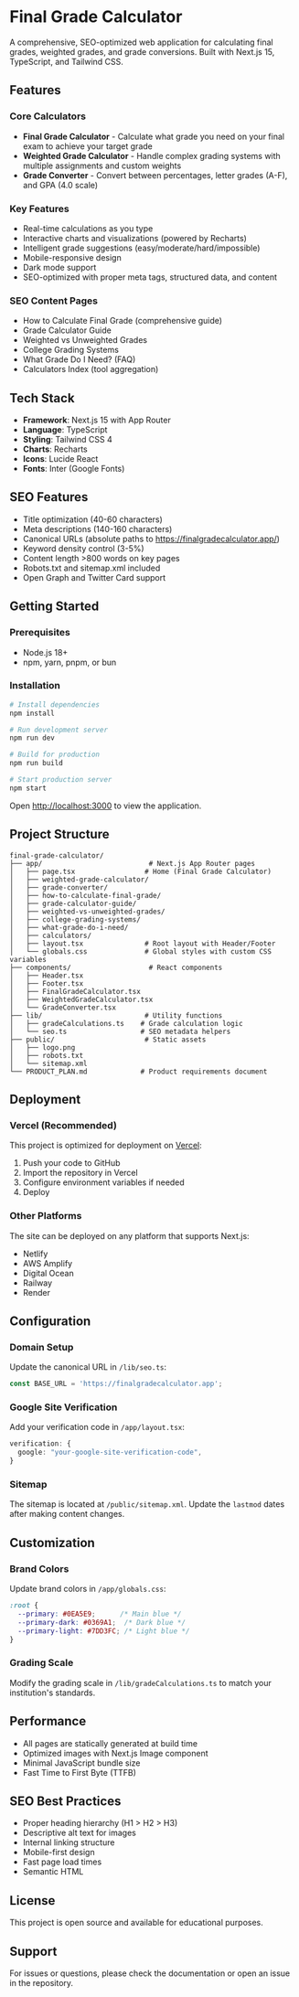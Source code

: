 # Final Grade Calculator

A comprehensive, SEO-optimized web application for calculating final grades, weighted grades, and grade conversions. Built with Next.js 15, TypeScript, and Tailwind CSS.

## Features

### Core Calculators

- **Final Grade Calculator** - Calculate what grade you need on your final exam to achieve your target grade
- **Weighted Grade Calculator** - Handle complex grading systems with multiple assignments and custom weights
- **Grade Converter** - Convert between percentages, letter grades (A-F), and GPA (4.0 scale)

### Key Features

- Real-time calculations as you type
- Interactive charts and visualizations (powered by Recharts)
- Intelligent grade suggestions (easy/moderate/hard/impossible)
- Mobile-responsive design
- Dark mode support
- SEO-optimized with proper meta tags, structured data, and content

### SEO Content Pages

- How to Calculate Final Grade (comprehensive guide)
- Grade Calculator Guide
- Weighted vs Unweighted Grades
- College Grading Systems
- What Grade Do I Need? (FAQ)
- Calculators Index (tool aggregation)

## Tech Stack

- **Framework**: Next.js 15 with App Router
- **Language**: TypeScript
- **Styling**: Tailwind CSS 4
- **Charts**: Recharts
- **Icons**: Lucide React
- **Fonts**: Inter (Google Fonts)

## SEO Features

- Title optimization (40-60 characters)
- Meta descriptions (140-160 characters)
- Canonical URLs (absolute paths to https://finalgradecalculator.app/)
- Keyword density control (3-5%)
- Content length >800 words on key pages
- Robots.txt and sitemap.xml included
- Open Graph and Twitter Card support

## Getting Started

### Prerequisites

- Node.js 18+
- npm, yarn, pnpm, or bun

### Installation

```bash
# Install dependencies
npm install

# Run development server
npm run dev

# Build for production
npm run build

# Start production server
npm start
```

Open [http://localhost:3000](http://localhost:3000) to view the application.

## Project Structure

```
final-grade-calculator/
├── app/                          # Next.js App Router pages
│   ├── page.tsx                 # Home (Final Grade Calculator)
│   ├── weighted-grade-calculator/
│   ├── grade-converter/
│   ├── how-to-calculate-final-grade/
│   ├── grade-calculator-guide/
│   ├── weighted-vs-unweighted-grades/
│   ├── college-grading-systems/
│   ├── what-grade-do-i-need/
│   ├── calculators/
│   ├── layout.tsx               # Root layout with Header/Footer
│   └── globals.css              # Global styles with custom CSS variables
├── components/                   # React components
│   ├── Header.tsx
│   ├── Footer.tsx
│   ├── FinalGradeCalculator.tsx
│   ├── WeightedGradeCalculator.tsx
│   └── GradeConverter.tsx
├── lib/                         # Utility functions
│   ├── gradeCalculations.ts    # Grade calculation logic
│   └── seo.ts                  # SEO metadata helpers
├── public/                      # Static assets
│   ├── logo.png
│   ├── robots.txt
│   └── sitemap.xml
└── PRODUCT_PLAN.md             # Product requirements document
```

## Deployment

### Vercel (Recommended)

This project is optimized for deployment on [Vercel](https://vercel.com):

1. Push your code to GitHub
2. Import the repository in Vercel
3. Configure environment variables if needed
4. Deploy

### Other Platforms

The site can be deployed on any platform that supports Next.js:

- Netlify
- AWS Amplify
- Digital Ocean
- Railway
- Render

## Configuration

### Domain Setup

Update the canonical URL in `/lib/seo.ts`:

```typescript
const BASE_URL = 'https://finalgradecalculator.app';
```

### Google Site Verification

Add your verification code in `/app/layout.tsx`:

```typescript
verification: {
  google: "your-google-site-verification-code",
}
```

### Sitemap

The sitemap is located at `/public/sitemap.xml`. Update the `lastmod` dates after making content changes.

## Customization

### Brand Colors

Update brand colors in `/app/globals.css`:

```css
:root {
  --primary: #0EA5E9;      /* Main blue */
  --primary-dark: #0369A1;  /* Dark blue */
  --primary-light: #7DD3FC; /* Light blue */
}
```

### Grading Scale

Modify the grading scale in `/lib/gradeCalculations.ts` to match your institution's standards.

## Performance

- All pages are statically generated at build time
- Optimized images with Next.js Image component
- Minimal JavaScript bundle size
- Fast Time to First Byte (TTFB)

## SEO Best Practices

- Proper heading hierarchy (H1 > H2 > H3)
- Descriptive alt text for images
- Internal linking structure
- Mobile-first design
- Fast page load times
- Semantic HTML

## License

This project is open source and available for educational purposes.

## Support

For issues or questions, please check the documentation or open an issue in the repository.
